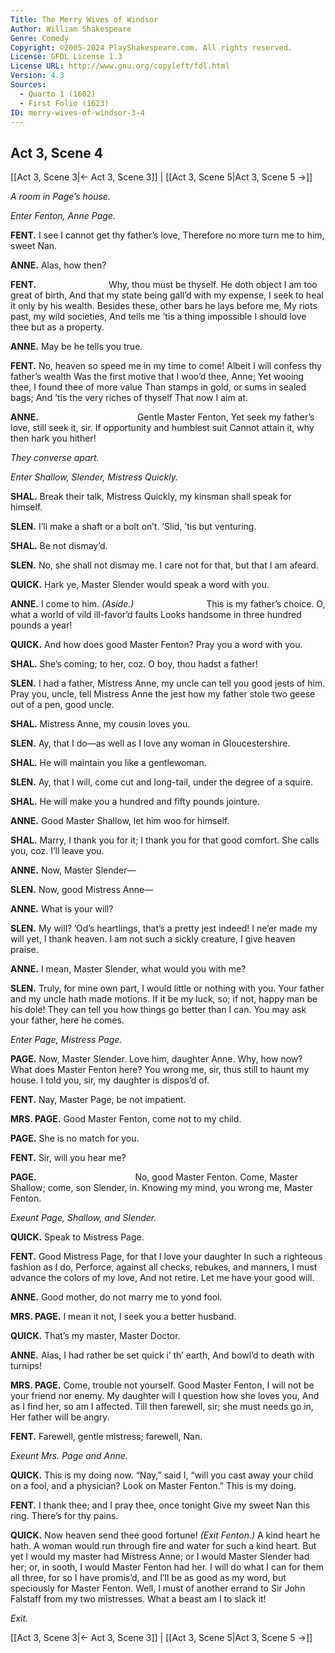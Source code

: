 ```yaml
---
Title: The Merry Wives of Windsor
Author: William Shakespeare
Genre: Comedy
Copyright: ©2005-2024 PlayShakespeare.com. All rights reserved.
License: GFDL License 1.3
License URL: http://www.gnu.org/copyleft/fdl.html
Version: 4.3
Sources:
  - Quarto 1 (1602)
  - First Folio (1623)
ID: merry-wives-of-windsor-3-4
---
```


## Act 3, Scene 4
[[Act 3, Scene 3|← Act 3, Scene 3]] | [[Act 3, Scene 5|Act 3, Scene 5 →]]

*A room in Page’s house.*

*Enter Fenton, Anne Page.*

**FENT.**
I see I cannot get thy father’s love,
Therefore no more turn me to him, sweet Nan.

**ANNE.**
Alas, how then?

**FENT.**
        Why, thou must be thyself.
He doth object I am too great of birth,
And that my state being gall’d with my expense,
I seek to heal it only by his wealth.
Besides these, other bars he lays before me,
My riots past, my wild societies,
And tells me ’tis a thing impossible
I should love thee but as a property.

**ANNE.**
May be he tells you true.

**FENT.**
No, heaven so speed me in my time to come!
Albeit I will confess thy father’s wealth
Was the first motive that I woo’d thee, Anne;
Yet wooing thee, I found thee of more value
Than stamps in gold, or sums in sealed bags;
And ’tis the very riches of thyself
That now I aim at.

**ANNE.**
           Gentle Master Fenton,
Yet seek my father’s love, still seek it, sir.
If opportunity and humblest suit
Cannot attain it, why then hark you hither!

*They converse apart.*

*Enter Shallow, Slender, Mistress Quickly.*

**SHAL.**
Break their talk, Mistress Quickly, my kinsman shall speak for himself.

**SLEN.**
I’ll make a shaft or a bolt on’t. ’Slid, ’tis but venturing.

**SHAL.**
Be not dismay’d.

**SLEN.**
No, she shall not dismay me. I care not for that, but that I am afeard.

**QUICK.**
Hark ye, Master Slender would speak a word with you.

**ANNE.**
I come to him.
*(Aside.)*
        This is my father’s choice.
O, what a world of vild ill-favor’d faults
Looks handsome in three hundred pounds a year!

**QUICK.**
And how does good Master Fenton? Pray you a word with you.

**SHAL.**
She’s coming; to her, coz. O boy, thou hadst a father!

**SLEN.**
I had a father, Mistress Anne, my uncle can tell you good jests of him. Pray you, uncle, tell Mistress Anne the jest how my father stole two geese out of a pen, good uncle.

**SHAL.**
Mistress Anne, my cousin loves you.

**SLEN.**
Ay, that I do—as well as I love any woman in Gloucestershire.

**SHAL.**
He will maintain you like a gentlewoman.

**SLEN.**
Ay, that I will, come cut and long-tail, under the degree of a squire.

**SHAL.**
He will make you a hundred and fifty pounds jointure.

**ANNE.**
Good Master Shallow, let him woo for himself.

**SHAL.**
Marry, I thank you for it; I thank you for that good comfort. She calls you, coz. I’ll leave you.

**ANNE.**
Now, Master Slender⁠—

**SLEN.**
Now, good Mistress Anne⁠—

**ANNE.**
What is your will?

**SLEN.**
My will? ’Od’s heartlings, that’s a pretty jest indeed! I ne’er made my will yet, I thank heaven. I am not such a sickly creature, I give heaven praise.

**ANNE.**
I mean, Master Slender, what would you with me?

**SLEN.**
Truly, for mine own part, I would little or nothing with you. Your father and my uncle hath made motions. If it be my luck, so; if not, happy man be his dole! They can tell you how things go better than I can. You may ask your father, here he comes.

*Enter Page, Mistress Page.*

**PAGE.**
Now, Master Slender. Love him, daughter Anne.
Why, how now? What does Master Fenton here?
You wrong me, sir, thus still to haunt my house.
I told you, sir, my daughter is dispos’d of.

**FENT.**
Nay, Master Page, be not impatient.

**MRS. PAGE.**
Good Master Fenton, come not to my child.

**PAGE.**
She is no match for you.

**FENT.**
Sir, will you hear me?

**PAGE.**
           No, good Master Fenton.
Come, Master Shallow; come, son Slender, in.
Knowing my mind, you wrong me, Master Fenton.

*Exeunt Page, Shallow, and Slender.*

**QUICK.**
Speak to Mistress Page.

**FENT.**
Good Mistress Page, for that I love your daughter
In such a righteous fashion as I do,
Perforce, against all checks, rebukes, and manners,
I must advance the colors of my love,
And not retire. Let me have your good will.

**ANNE.**
Good mother, do not marry me to yond fool.

**MRS. PAGE.**
I mean it not, I seek you a better husband.

**QUICK.**
That’s my master, Master Doctor.

**ANNE.**
Alas, I had rather be set quick i’ th’ earth,
And bowl’d to death with turnips!

**MRS. PAGE.**
Come, trouble not yourself. Good Master Fenton,
I will not be your friend nor enemy.
My daughter will I question how she loves you,
And as I find her, so am I affected.
Till then farewell, sir; she must needs go in,
Her father will be angry.

**FENT.**
Farewell, gentle mistress; farewell, Nan.

*Exeunt Mrs. Page and Anne.*

**QUICK.**
This is my doing now. “Nay,” said I, “will you cast away your child on a fool, and a physician? Look on Master Fenton.” This is my doing.

**FENT.**
I thank thee; and I pray thee, once tonight
Give my sweet Nan this ring. There’s for thy pains.

**QUICK.**
Now heaven send thee good fortune!
*(Exit Fenton.)*
A kind heart he hath. A woman would run through fire and water for such a kind heart. But yet I would my master had Mistress Anne; or I would Master Slender had her; or, in sooth, I would Master Fenton had her. I will do what I can for them all three, for so I have promis’d, and I’ll be as good as my word, but speciously for Master Fenton. Well, I must of another errand to Sir John Falstaff from my two mistresses. What a beast am I to slack it!

*Exit.*

[[Act 3, Scene 3|← Act 3, Scene 3]] | [[Act 3, Scene 5|Act 3, Scene 5 →]]